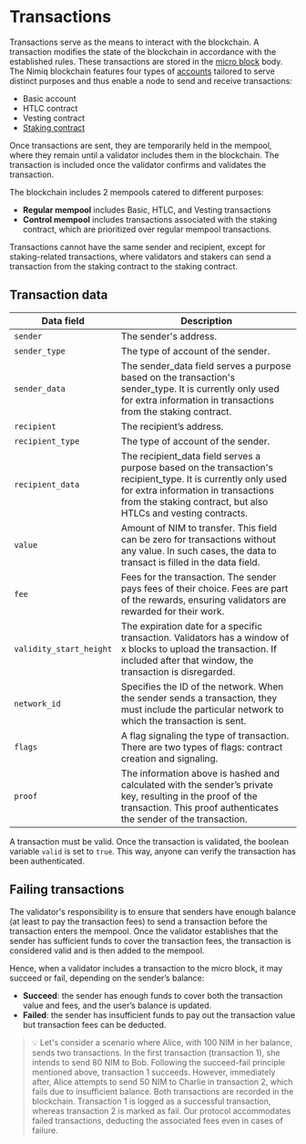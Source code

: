 # Transactions

Transactions serve as the means to interact with the blockchain. A transaction modifies the state of the blockchain in accordance with the established rules. These transactions are stored in the [micro block](block-format.md#micro-blocks) body. The Nimiq blockchain features four types of [accounts](accounts.md) tailored to serve distinct purposes and thus enable a node to send and receive transactions:

- Basic account
- HTLC contract
- Vesting contract
- [Staking contract](validators/staking-contract.md)

Once transactions are sent, they are temporarily held in the mempool, where they remain until a validator includes them in the blockchain. The transaction is included once the validator confirms and validates the transaction.

The blockchain includes 2 mempools catered to different purposes:

- **Regular mempool** includes Basic, HTLC, and Vesting transactions
- **Control mempool** includes transactions associated with the staking contract, which are prioritized over regular mempool transactions.

Transactions cannot have the same sender and recipient, except for staking-related transactions, where validators and stakers can send a transaction from the staking contract to the staking contract.

## Transaction data

| Data field | Description |
| --- | --- |
| `sender` | The sender's address. |
| `sender_type` | The type of account of the sender. |
| `sender_data` | The sender_data field serves a purpose based on the transaction's sender_type. It is currently only used for extra information in transactions from the staking contract. |
| `recipient` | The recipient’s address. |
| `recipient_type` | The type of account of the sender. |
| `recipient_data` | The recipient_data field serves a purpose based on the transaction's recipient_type. It is currently only used for extra information in transactions from the staking contract, but also HTLCs and vesting contracts. |
| `value` | Amount of NIM to transfer. This field can be zero for transactions without any value. In such cases, the data to transact is filled in the data field. |
| `fee` | Fees for the transaction. The sender pays fees of their choice. Fees are part of the rewards, ensuring validators are rewarded for their work. |
| `validity_start_height` | The expiration date for a specific transaction. Validators has a window of x blocks to upload the transaction. If included after that window, the transaction is disregarded. |
| `network_id` | Specifies the ID of the network. When the sender sends a transaction, they must include the particular network to which the transaction is sent. |
| `flags` | A flag signaling the type of transaction. There are two types of flags: contract creation and signaling. |
| `proof` | The information above is hashed and calculated with the sender’s private key, resulting in the proof of the transaction. This proof authenticates the sender of the transaction.|

A transaction must be valid. Once the transaction is validated, the boolean variable `valid` is set to `true`. This way, anyone can verify the transaction has been authenticated.

## Failing transactions

The validator's responsibility is to ensure that senders have enough balance (at least to pay the transaction fees) to send a transaction before the transaction enters the mempool. Once the validator establishes that the sender has sufficient funds to cover the transaction fees, the transaction is considered valid and is then added to the mempool.

Hence, when a validator includes a transaction to the micro block, it may succeed or fail, depending on the sender’s balance:

- **Succeed**: the sender has enough funds to cover both the transaction value and fees, and the user’s balance is updated.
- **Failed**: the sender has insufficient funds to pay out the transaction value but transaction fees can be deducted.

> 💡 Let's consider a scenario where Alice, with 100 NIM in her balance, sends two transactions. In the first transaction (transaction 1), she intends to send 80 NIM to Bob. Following the succeed-fail principle mentioned above, transaction 1 succeeds. However, immediately after, Alice attempts to send 50 NIM to Charlie in transaction 2, which fails due to insufficient balance. Both transactions are recorded in the blockchain. Transaction 1 is logged as a successful transaction, whereas transaction 2 is marked as fail. Our protocol accommodates failed transactions, deducting the associated fees even in cases of failure.
